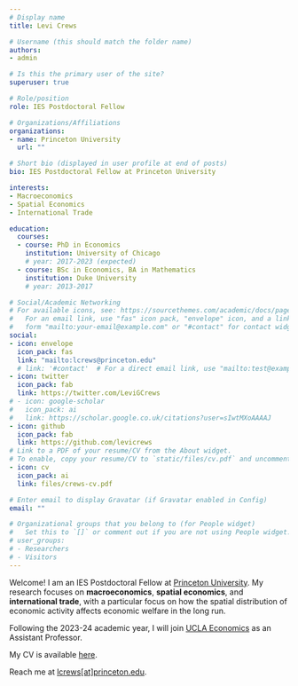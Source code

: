 ```yaml
---
# Display name
title: Levi Crews

# Username (this should match the folder name)
authors:
- admin

# Is this the primary user of the site?
superuser: true

# Role/position
role: IES Postdoctoral Fellow

# Organizations/Affiliations
organizations:
- name: Princeton University
  url: ""

# Short bio (displayed in user profile at end of posts)
bio: IES Postdoctoral Fellow at Princeton University

interests:
- Macroeconomics
- Spatial Economics
- International Trade

education:
  courses:
  - course: PhD in Economics
    institution: University of Chicago
    # year: 2017-2023 (expected)
  - course: BSc in Economics, BA in Mathematics
    institution: Duke University
    # year: 2013-2017

# Social/Academic Networking
# For available icons, see: https://sourcethemes.com/academic/docs/page-builder/#icons
#   For an email link, use "fas" icon pack, "envelope" icon, and a link in the
#   form "mailto:your-email@example.com" or "#contact" for contact widget.
social:
- icon: envelope
  icon_pack: fas
  link: "mailto:lcrews@princeton.edu"
  # link: '#contact'  # For a direct email link, use "mailto:test@example.org".
- icon: twitter
  icon_pack: fab
  link: https://twitter.com/LeviGCrews
# - icon: google-scholar
#   icon_pack: ai
#   link: https://scholar.google.co.uk/citations?user=sIwtMXoAAAAJ
- icon: github
  icon_pack: fab
  link: https://github.com/levicrews
# Link to a PDF of your resume/CV from the About widget.
# To enable, copy your resume/CV to `static/files/cv.pdf` and uncomment the lines below.
- icon: cv
  icon_pack: ai
  link: files/crews-cv.pdf

# Enter email to display Gravatar (if Gravatar enabled in Config)
email: ""

# Organizational groups that you belong to (for People widget)
#   Set this to `[]` or comment out if you are not using People widget.
# user_groups:
# - Researchers
# - Visitors
---
```


Welcome! I am an IES Postdoctoral Fellow at
[Princeton University](https://ies.princeton.edu/).
My research focuses on **macroeconomics**, **spatial economics**,
and **international trade**,
with a particular focus on how the spatial distribution of economic activity
affects economic welfare in the long run.

Following the 2023-24 academic year,
I will join [UCLA Economics](https://economics.ucla.edu/)
as an Assistant Professor.

My CV is available [here](https://www.levicrews.com/files/crews-cv.pdf).

Reach me at [lcrews[at]princeton.edu](mailto:lcrews@princeton.edu).
